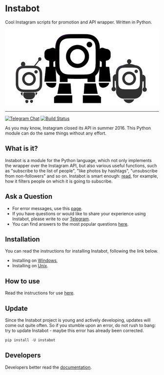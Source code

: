 # Instabot

Cool Instagram scripts for promotion and API wrapper. Written in Python.

![Instabot is better than other open-source bots!](/assets/instabot.png "Instabot is better than other open-source bots!")

___
[![Telegram Chat](https://img.shields.io/badge/chat%20on-Telegram-blue.svg)](https://t.me/joinchat/AAAAAEHxHAtKhKo4X4r7xg)
[![Build Status](https://travis-ci.org/instagrambot/instabot.svg?branch=master)](https://travis-ci.org/instagrambot/instabot)

As you may know, Instagram closed its API in summer 2016. This Python module can do the same things without any effort.

## What is it?

Instabot is a module for the Python language, which not only implements the wrapper over the Instagram API, but also various useful functions, such as "subscribe to the list of people", "like photos by hashtags", "unsubscribe from non-followers" and so on. Instabot is smart enough: [read](/2017/10/13/Filtration-en.html), for example, how it filters people on which it is going to subscribe.

## Ask a Question

* For error messages, use this [page](https://github.com/instagrambot/instabot/issues).
* If you have questions or would like to share your experience using Instabot, please write to our [Telegram](https://t.me/instabotproject).
* You can find answers to the most popular questions [here](/2017/10/13/FAQ-en.html).

## Installation

You can read the instructions for installing Instabot, following the link below.
* Installing on [Windows](/2017/10/13/Installation-on-Windows-en.html),
* Installing on [Unix](/2017/10/13/Installation-on-Unix-en.html).

## How to use

Read the instructions for use [here](/2017/10/13/How-to-use-en.html).

## Update

Since the Instabot project is young and actively developing, updates will come out quite often. So if you stumble upon an error, do not rush to bang: try to update Instabot - maybe this error has already been corrected.

``` python
pip install -U instabot
```

## Developers

Developers better read the [documentation](/2017/10/13/For-developers-en.html).
